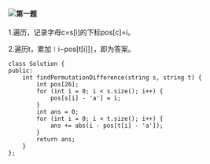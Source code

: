 #### ![第一题](https://leetcode.cn/problems/permutation-difference-between-two-strings/description/)


1.遍历，记录字母c=s[i]的下标pos[c]=i。

2.遍历t，累加∣i−pos[t[i]]∣，即为答案。
```
class Solution {
public:
    int findPermutationDifference(string s, string t) {
        int pos[26];
        for (int i = 0; i < s.size(); i++) {
            pos[s[i] - 'a'] = i;
        }
        int ans = 0;
        for (int i = 0; i < t.size(); i++) {
            ans += abs(i - pos[t[i] - 'a']);
        }
        return ans;
    }
};
```

